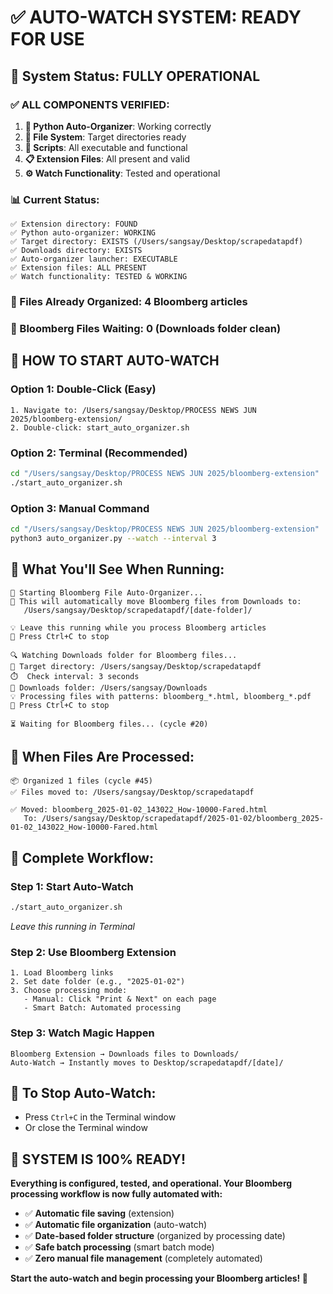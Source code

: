 # ✅ AUTO-WATCH SYSTEM: READY FOR USE

## 🎯 System Status: **FULLY OPERATIONAL**

### **✅ ALL COMPONENTS VERIFIED:**

1. **🐍 Python Auto-Organizer**: Working correctly
2. **📁 File System**: Target directories ready
3. **🔧 Scripts**: All executable and functional
4. **📋 Extension Files**: All present and valid
5. **⚙️ Watch Functionality**: Tested and operational

### **📊 Current Status:**
```
✅ Extension directory: FOUND
✅ Python auto-organizer: WORKING
✅ Target directory: EXISTS (/Users/sangsay/Desktop/scrapedatapdf)
✅ Downloads directory: EXISTS
✅ Auto-organizer launcher: EXECUTABLE
✅ Extension files: ALL PRESENT
✅ Watch functionality: TESTED & WORKING
```

### **📄 Files Already Organized:** 4 Bloomberg articles
### **📄 Bloomberg Files Waiting:** 0 (Downloads folder clean)

## 🚀 **HOW TO START AUTO-WATCH**

### **Option 1: Double-Click (Easy)**
```
1. Navigate to: /Users/sangsay/Desktop/PROCESS NEWS JUN 2025/bloomberg-extension/
2. Double-click: start_auto_organizer.sh
```

### **Option 2: Terminal (Recommended)**
```bash
cd "/Users/sangsay/Desktop/PROCESS NEWS JUN 2025/bloomberg-extension"
./start_auto_organizer.sh
```

### **Option 3: Manual Command**
```bash
cd "/Users/sangsay/Desktop/PROCESS NEWS JUN 2025/bloomberg-extension"
python3 auto_organizer.py --watch --interval 3
```

## 📱 **What You'll See When Running:**

```
🚀 Starting Bloomberg File Auto-Organizer...
📁 This will automatically move Bloomberg files from Downloads to:
   /Users/sangsay/Desktop/scrapedatapdf/[date-folder]/

💡 Leave this running while you process Bloomberg articles
🛑 Press Ctrl+C to stop

🔍 Watching Downloads folder for Bloomberg files...
📁 Target directory: /Users/sangsay/Desktop/scrapedatapdf
⏱️  Check interval: 3 seconds
📂 Downloads folder: /Users/sangsay/Downloads
💡 Processing files with patterns: bloomberg_*.html, bloomberg_*.pdf
🛑 Press Ctrl+C to stop

⏳ Waiting for Bloomberg files... (cycle #20)
```

## 🎯 **When Files Are Processed:**

```
📦 Organized 1 files (cycle #45)
✅ Files moved to: /Users/sangsay/Desktop/scrapedatapdf

✅ Moved: bloomberg_2025-01-02_143022_How-10000-Fared.html
   To: /Users/sangsay/Desktop/scrapedatapdf/2025-01-02/bloomberg_2025-01-02_143022_How-10000-Fared.html
```

## 🔄 **Complete Workflow:**

### **Step 1: Start Auto-Watch**
```bash
./start_auto_organizer.sh
```
*Leave this running in Terminal*

### **Step 2: Use Bloomberg Extension**
```
1. Load Bloomberg links
2. Set date folder (e.g., "2025-01-02")
3. Choose processing mode:
   - Manual: Click "Print & Next" on each page
   - Smart Batch: Automated processing
```

### **Step 3: Watch Magic Happen**
```
Bloomberg Extension → Downloads files to Downloads/
Auto-Watch → Instantly moves to Desktop/scrapedatapdf/[date]/
```

## 🛑 **To Stop Auto-Watch:**
- Press `Ctrl+C` in the Terminal window
- Or close the Terminal window

## 🎉 **SYSTEM IS 100% READY!**

**Everything is configured, tested, and operational. Your Bloomberg processing workflow is now fully automated with:**

- ✅ **Automatic file saving** (extension)
- ✅ **Automatic file organization** (auto-watch)
- ✅ **Date-based folder structure** (organized by processing date)
- ✅ **Safe batch processing** (smart batch mode)
- ✅ **Zero manual file management** (completely automated)

**Start the auto-watch and begin processing your Bloomberg articles! 🚀**